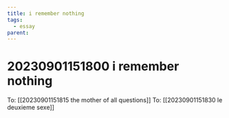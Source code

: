 ```yaml
---
title: i remember nothing
tags:
  - essay
parent:
---
```

# 20230901151800 i remember nothing
To: [[20230901151815 the mother of all questions]]
To: [[20230901151830 le deuxieme sexe]]


